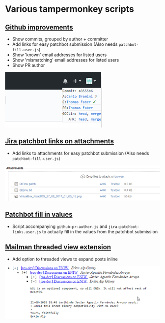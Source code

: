 # Various tampermonkey scripts

## [Github improvements](../raw/master/github-pr-author.user.js)

* Show commits, grouped by author + committer
* Add links for easy patchbot submission (Also needs `patchbot-fill.user.js`)
* Show 'known' email addresses for listed users
* Show 'mismatching' email addresses for listed users
* Show PR author

![Example](https://raw.githubusercontent.com/learn-more/tampermonkey/master/img/github-pr-author.png "Example")


## [Jira patchbot links on attachments](../raw/master/jira-patchbot-links.user.js)

* Add links to attachments for easy patchbot submission (Also needs `patchbot-fill.user.js`)

![Example](https://raw.githubusercontent.com/learn-more/tampermonkey/master/img/jira-patchbot-links.png "Example")


## [Patchbot fill in values](../raw/master/patchbot-fill.user.js)

* Script accompanying `github-pr-author.js` and `jira-patchbot-links.user.js` to actually fill in the values from the patchbot submission


## [Mailman threaded view extension](../raw/master/mailman-inline.user.js)

* Add option to threaded views to expand posts inline

![Example](https://raw.githubusercontent.com/learn-more/tampermonkey/master/img/mailman-inline.png "Example")
